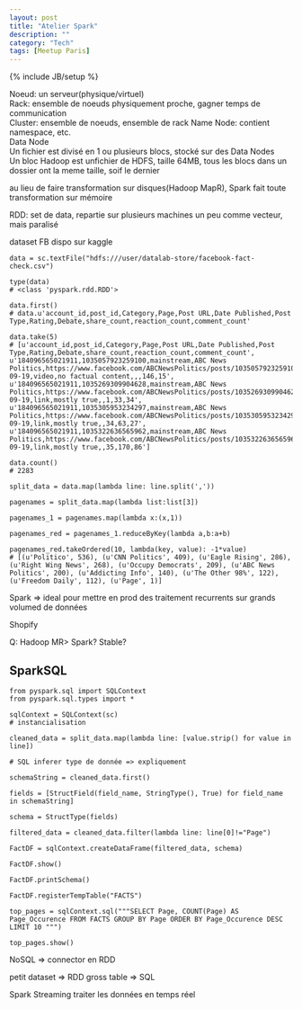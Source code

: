 ```yaml
---
layout: post
title: "Atelier Spark"
description: ""
category: "Tech" 
tags: [Meetup Paris]
---
```

{% include JB/setup %}

Noeud: un serveur(physique/virtuel)		
Rack: ensemble de noeuds physiquement proche, gagner temps de communication			
Cluster: ensemble de noeuds, ensemble de rack
Name Node: contient namespace, etc. 		
Data Node		
Un fichier est divisé en 1 ou plusieurs blocs, stocké sur des Data Nodes		
Un bloc Hadoop est unfichier de HDFS, taille 64MB, tous les blocs dans un dossier ont la meme taille, soif le dernier

au lieu de faire transformation sur disques(Hadoop MapR), Spark fait toute transformation sur mémoire

RDD: set de data, repartie sur plusieurs machines
un peu comme vecteur, mais paralisé

dataset FB dispo sur kaggle

```
data = sc.textFile("hdfs:///user/datalab-store/facebook-fact-check.csv")

type(data) 
# <class 'pyspark.rdd.RDD'>

data.first()
# data.u'account_id,post_id,Category,Page,Post URL,Date Published,Post Type,Rating,Debate,share_count,reaction_count,comment_count'

data.take(5)
# [u'account_id,post_id,Category,Page,Post URL,Date Published,Post Type,Rating,Debate,share_count,reaction_count,comment_count', u'184096565021911,1035057923259100,mainstream,ABC News Politics,https://www.facebook.com/ABCNewsPolitics/posts/1035057923259100,2016-09-19,video,no factual content,,,146,15', u'184096565021911,1035269309904628,mainstream,ABC News Politics,https://www.facebook.com/ABCNewsPolitics/posts/1035269309904628,2016-09-19,link,mostly true,,1,33,34', u'184096565021911,1035305953234297,mainstream,ABC News Politics,https://www.facebook.com/ABCNewsPolitics/posts/1035305953234297,2016-09-19,link,mostly true,,34,63,27', u'184096565021911,1035322636565962,mainstream,ABC News Politics,https://www.facebook.com/ABCNewsPolitics/posts/1035322636565962,2016-09-19,link,mostly true,,35,170,86']

data.count()
# 2283

split_data = data.map(lambda line: line.split(','))

pagenames = split_data.map(lambda list:list[3])

pagenames_1 = pagenames.map(lambda x:(x,1))

pagenames_red = pagenames_1.reduceByKey(lambda a,b:a+b)

pagenames_red.takeOrdered(10, lambda(key, value): -1*value)
# [(u'Politico', 536), (u'CNN Politics', 409), (u'Eagle Rising', 286), (u'Right Wing News', 268), (u'Occupy Democrats', 209), (u'ABC News Politics', 200), (u'Addicting Info', 140), (u'The Other 98%', 122), (u'Freedom Daily', 112), (u'Page', 1)]

```

Spark => ideal pour mettre en prod des traitement recurrents sur grands volumed de données

Shopify

Q: Hadoop MR> Spark? Stable?

## SparkSQL

```
from pyspark.sql import SQLContext
from pyspark.sql.types import *

sqlContext = SQLContext(sc)
# instancialisation

cleaned_data = split_data.map(lambda line: [value.strip() for value in line])

# SQL inferer type de donnée => expliquement 

schemaString = cleaned_data.first()

fields = [StructField(field_name, StringType(), True) for field_name in schemaString]

schema = StructType(fields)

filtered_data = cleaned_data.filter(lambda line: line[0]!="Page")

FactDF = sqlContext.createDataFrame(filtered_data, schema)

FactDF.show()

FactDF.printSchema()

FactDF.registerTempTable("FACTS")

top_pages = sqlContext.sql("""SELECT Page, COUNT(Page) AS Page_Occurence FROM FACTS GROUP BY Page ORDER BY Page_Occurence DESC LIMIT 10 """)

top_pages.show()

```

NoSQL => connector en RDD

petit dataset => RDD
gross table => SQL

Spark Streaming 
traiter les données en temps réel